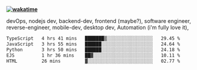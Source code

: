 **[![wakatime](https://wakatime.com/badge/user/87646243-158a-4241-a3cb-668e1fa2dbb8.svg)](https://wakatime.com/@87646243-158a-4241-a3cb-668e1fa2dbb8?style=plastic)**


devOps, nodejs dev, backend-dev, frontend (maybe?), software engineer, reverse-engineer, mobile-dev, desktop dev, Automation (i'm fully love it), 

<!--START_SECTION:waka-->

```txt
TypeScript   4 hrs 41 mins   ███████▒░░░░░░░░░░░░░░░░░   29.45 %
JavaScript   3 hrs 55 mins   ██████░░░░░░░░░░░░░░░░░░░   24.64 %
Python       3 hrs 50 mins   ██████░░░░░░░░░░░░░░░░░░░   24.18 %
EJS          1 hr 36 mins    ██▓░░░░░░░░░░░░░░░░░░░░░░   10.11 %
HTML         26 mins         ▓░░░░░░░░░░░░░░░░░░░░░░░░   02.77 %
```

<!--END_SECTION:waka-->
